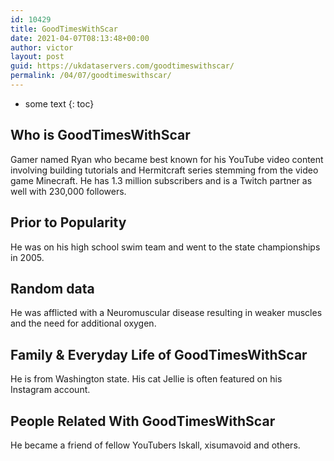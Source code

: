 ```yaml
---
id: 10429
title: GoodTimesWithScar
date: 2021-04-07T08:13:48+00:00
author: victor
layout: post
guid: https://ukdataservers.com/goodtimeswithscar/
permalink: /04/07/goodtimeswithscar/
---
```


* some text
{: toc}


## Who is GoodTimesWithScar



Gamer named Ryan who became best known for his YouTube video content involving building tutorials and Hermitcraft series stemming from the video game Minecraft. He has 1.3 million subscribers and is a Twitch partner as well with 230,000 followers.

                
                
                
## Prior to Popularity



He was on his high school swim team and went to the state championships in 2005.

                
                
                
## Random data



He was afflicted with a Neuromuscular disease resulting in weaker muscles and the need for additional oxygen.

                
                
                
## Family & Everyday Life of GoodTimesWithScar



He is from Washington state. His cat Jellie is often featured on his Instagram account.

                
                
                
## People Related With GoodTimesWithScar



He became a friend of fellow YouTubers Iskall, xisumavoid and others.

                
              
            
          
          
          
